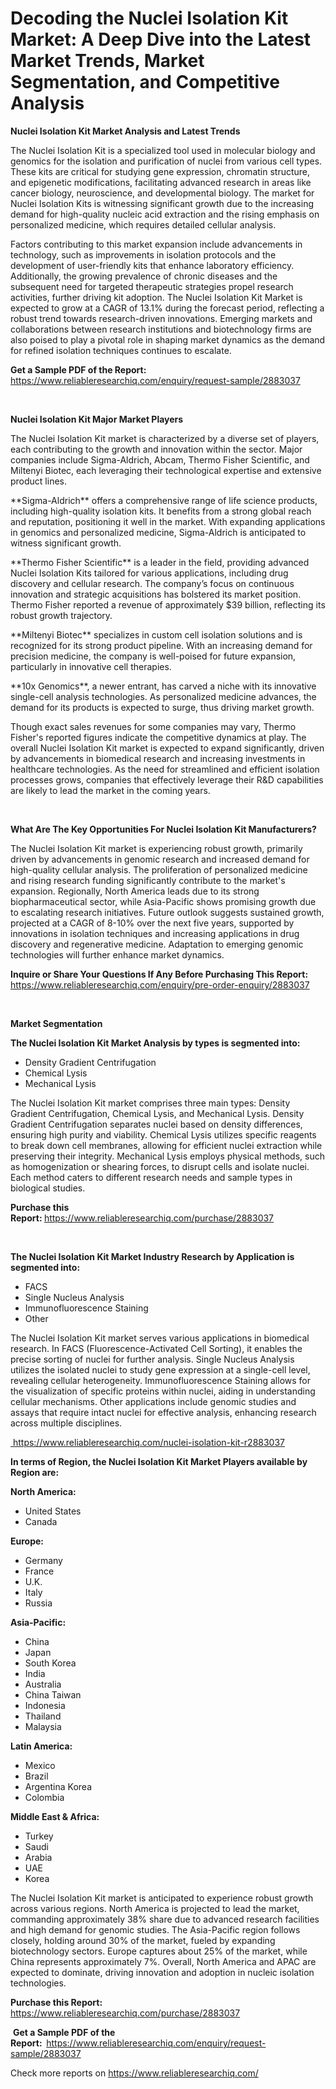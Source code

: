 <p><h1>Decoding the Nuclei Isolation Kit Market: A Deep Dive into the Latest Market Trends, Market Segmentation, and Competitive Analysis</h1></p><p><strong>Nuclei Isolation Kit Market Analysis and Latest Trends</strong></p>
<p><p>The Nuclei Isolation Kit is a specialized tool used in molecular biology and genomics for the isolation and purification of nuclei from various cell types. These kits are critical for studying gene expression, chromatin structure, and epigenetic modifications, facilitating advanced research in areas like cancer biology, neuroscience, and developmental biology. The market for Nuclei Isolation Kits is witnessing significant growth due to the increasing demand for high-quality nucleic acid extraction and the rising emphasis on personalized medicine, which requires detailed cellular analysis.</p><p>Factors contributing to this market expansion include advancements in technology, such as improvements in isolation protocols and the development of user-friendly kits that enhance laboratory efficiency. Additionally, the growing prevalence of chronic diseases and the subsequent need for targeted therapeutic strategies propel research activities, further driving kit adoption. The Nuclei Isolation Kit Market is expected to grow at a CAGR of 13.1% during the forecast period, reflecting a robust trend towards research-driven innovations. Emerging markets and collaborations between research institutions and biotechnology firms are also poised to play a pivotal role in shaping market dynamics as the demand for refined isolation techniques continues to escalate.</p></p>
<p><strong>Get a Sample PDF of the Report:&nbsp;</strong> <a href="https://www.reliableresearchiq.com/enquiry/request-sample/2883037?utm_campaign=3109&utm_medium=2&utm_source=Github&utm_content=ia&utm_term=13032025&utm_id=nuclei-isolation-kit">https://www.reliableresearchiq.com/enquiry/request-sample/2883037</a></p>
<p>&nbsp;</p>
<p><strong>Nuclei Isolation Kit Major Market Players</strong></p>
<p><p>The Nuclei Isolation Kit market is characterized by a diverse set of players, each contributing to the growth and innovation within the sector. Major companies include Sigma-Aldrich, Abcam, Thermo Fisher Scientific, and Miltenyi Biotec, each leveraging their technological expertise and extensive product lines.</p><p>**Sigma-Aldrich** offers a comprehensive range of life science products, including high-quality isolation kits. It benefits from a strong global reach and reputation, positioning it well in the market. With expanding applications in genomics and personalized medicine, Sigma-Aldrich is anticipated to witness significant growth.</p><p>**Thermo Fisher Scientific** is a leader in the field, providing advanced Nuclei Isolation Kits tailored for various applications, including drug discovery and cellular research. The company’s focus on continuous innovation and strategic acquisitions has bolstered its market position. Thermo Fisher reported a revenue of approximately $39 billion, reflecting its robust growth trajectory.</p><p>**Miltenyi Biotec** specializes in custom cell isolation solutions and is recognized for its strong product pipeline. With an increasing demand for precision medicine, the company is well-poised for future expansion, particularly in innovative cell therapies.</p><p>**10x Genomics**, a newer entrant, has carved a niche with its innovative single-cell analysis technologies. As personalized medicine advances, the demand for its products is expected to surge, thus driving market growth.</p><p>Though exact sales revenues for some companies may vary, Thermo Fisher's reported figures indicate the competitive dynamics at play. The overall Nuclei Isolation Kit market is expected to expand significantly, driven by advancements in biomedical research and increasing investments in healthcare technologies. As the need for streamlined and efficient isolation processes grows, companies that effectively leverage their R&D capabilities are likely to lead the market in the coming years.</p></p>
<p>&nbsp;</p>
<p><strong>What Are The Key Opportunities For Nuclei Isolation Kit Manufacturers?</strong></p>
<p><p>The Nuclei Isolation Kit market is experiencing robust growth, primarily driven by advancements in genomic research and increased demand for high-quality cellular analysis. The proliferation of personalized medicine and rising research funding significantly contribute to the market's expansion. Regionally, North America leads due to its strong biopharmaceutical sector, while Asia-Pacific shows promising growth due to escalating research initiatives. Future outlook suggests sustained growth, projected at a CAGR of 8-10% over the next five years, supported by innovations in isolation techniques and increasing applications in drug discovery and regenerative medicine. Adaptation to emerging genomic technologies will further enhance market dynamics.</p></p>
<p><strong>Inquire or Share Your Questions If Any Before Purchasing This Report:</strong> <a href="https://www.reliableresearchiq.com/enquiry/pre-order-enquiry/2883037?utm_campaign=3109&utm_medium=2&utm_source=Github&utm_content=ia&utm_term=13032025&utm_id=nuclei-isolation-kit">https://www.reliableresearchiq.com/enquiry/pre-order-enquiry/2883037</a></p>
<p>&nbsp;</p>
<p><strong>Market Segmentation</strong></p>
<p><strong>The Nuclei Isolation Kit Market Analysis by types is segmented into:</strong></p>
<p><ul><li>Density Gradient Centrifugation</li><li>Chemical Lysis</li><li>Mechanical Lysis</li></ul></p>
<p><p>The Nuclei Isolation Kit market comprises three main types: Density Gradient Centrifugation, Chemical Lysis, and Mechanical Lysis. Density Gradient Centrifugation separates nuclei based on density differences, ensuring high purity and viability. Chemical Lysis utilizes specific reagents to break down cell membranes, allowing for efficient nuclei extraction while preserving their integrity. Mechanical Lysis employs physical methods, such as homogenization or shearing forces, to disrupt cells and isolate nuclei. Each method caters to different research needs and sample types in biological studies.</p></p>
<p><strong>Purchase this Report:&nbsp;</strong><a href="https://www.reliableresearchiq.com/purchase/2883037?utm_campaign=3109&utm_medium=2&utm_source=Github&utm_content=ia&utm_term=13032025&utm_id=nuclei-isolation-kit">https://www.reliableresearchiq.com/purchase/2883037</a></p>
<p>&nbsp;</p>
<p><strong>The Nuclei Isolation Kit Market Industry Research by Application is segmented into:</strong></p>
<p><ul><li>FACS</li><li>Single Nucleus Analysis</li><li>Immunofluorescence Staining</li><li>Other</li></ul></p>
<p><p>The Nuclei Isolation Kit market serves various applications in biomedical research. In FACS (Fluorescence-Activated Cell Sorting), it enables the precise sorting of nuclei for further analysis. Single Nucleus Analysis utilizes the isolated nuclei to study gene expression at a single-cell level, revealing cellular heterogeneity. Immunofluorescence Staining allows for the visualization of specific proteins within nuclei, aiding in understanding cellular mechanisms. Other applications include genomic studies and assays that require intact nuclei for effective analysis, enhancing research across multiple disciplines.</p></p>
<p><a href="https://www.reliableresearchiq.com/nuclei-isolation-kit-r2883037?utm_campaign=3109&utm_medium=2&utm_source=Github&utm_content=ia&utm_term=13032025&utm_id=nuclei-isolation-kit">&nbsp;https://www.reliableresearchiq.com/nuclei-isolation-kit-r2883037</a></p>
<p><strong>In terms of Region, the Nuclei Isolation Kit Market Players available by Region are:</strong></p>
<p>
    <p> <strong> North America: </strong>
        <ul>
            <li>United States</li>
            <li>Canada</li>
        </ul>
        </p> 
    <p> <strong> Europe: </strong>
        <ul>
            <li>Germany</li>
            <li>France</li>
            <li>U.K.</li>
            <li>Italy</li>
            <li>Russia</li>
        </ul>
        </p> 
    <p> <strong> Asia-Pacific: </strong>
        <ul>
            <li>China</li>
            <li>Japan</li>
            <li>South Korea</li>
            <li>India</li>
            <li>Australia</li>
            <li>China Taiwan</li>
            <li>Indonesia</li>
            <li>Thailand</li>
            <li>Malaysia</li>
        </ul>
        </p> 
    <p> <strong> Latin America: </strong>
        <ul>
            <li>Mexico</li>
            <li>Brazil</li>
            <li>Argentina Korea</li>
            <li>Colombia</li>
        </ul>
        </p> 
    <p> <strong> Middle East & Africa: </strong>
        <ul>
            <li>Turkey</li>
            <li>Saudi</li>
            <li>Arabia</li>
            <li>UAE</li>
            <li>Korea</li>
        </ul>
    </p>
    </p>
<p><p>The Nuclei Isolation Kit market is anticipated to experience robust growth across various regions. North America is projected to lead the market, commanding approximately 38% share due to advanced research facilities and high demand for genomic studies. The Asia-Pacific region follows closely, holding around 30% of the market, fueled by expanding biotechnology sectors. Europe captures about 25% of the market, while China represents approximately 7%. Overall, North America and APAC are expected to dominate, driving innovation and adoption in nucleic isolation technologies.</p></p>
<p><strong>Purchase this Report: </strong><a href="https://www.reliableresearchiq.com/purchase/2883037?utm_campaign=3109&utm_medium=2&utm_source=Github&utm_content=ia&utm_term=13032025&utm_id=nuclei-isolation-kit">https://www.reliableresearchiq.com/purchase/2883037</a></p>
<p>&nbsp;<strong>Get a Sample PDF of the Report:&nbsp;&nbsp;</strong><a href="https://www.reliableresearchiq.com/enquiry/request-sample/2883037?utm_campaign=3109&utm_medium=2&utm_source=Github&utm_content=ia&utm_term=13032025&utm_id=nuclei-isolation-kit">https://www.reliableresearchiq.com/enquiry/request-sample/2883037</a></p>
<p><strong></strong></p>
<p>Check more reports on <a href="https://www.reliableresearchiq.com/?utm_campaign=3109&utm_medium=2&utm_source=Github&utm_content=ia&utm_term=13032025&utm_id=nuclei-isolation-kit">https://www.reliableresearchiq.com/</a></p>